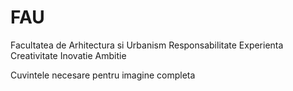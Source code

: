 # FAU
Facultatea de Arhitectura si Urbanism
Responsabilitate
Experienta
Creativitate
Inovatie
Ambitie

Cuvintele necesare pentru imagine completa
